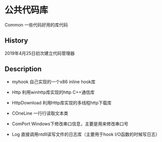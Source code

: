 ﻿# 公共代码库
Common 一些代码好用的库代码


History
---
2019年4月25日初次建立代码管理器 



Description
---

* myhook     自己实现的一个x86 inline hook库 

* Http			利用winhttp库实现的http C++通信库 

* HttpDownload	利用Http库实现的多线程http下载库 

* COneLine		一行行读取文本类 

* ComPort			Windows下修改串口信息，主要是用来修改串口号 

* Log				直接调用ntdll读写文件的日志库（主要用于hook I/O函数的时候写日志） 

